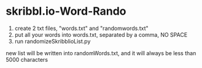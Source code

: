 # skribbl.io-Word-Rando

1. create 2 txt files, "words.txt" and "randomwords.txt"
2. put all your words into words.txt, separated by a comma, NO SPACE
3. run randomizeSkribblioList.py

new list will be written into randomWords.txt, and it will always be less than 5000 characters
